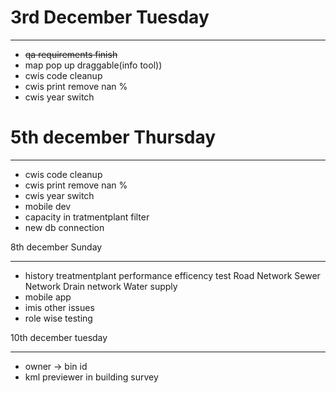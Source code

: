 # 3rd December Tuesday

---

- ~~qa requirements finish~~
- map pop up draggable(info tool))
- cwis code cleanup
- cwis print remove nan %
- cwis year switch

# 5th december Thursday

---

- cwis code cleanup
- cwis print remove nan %
- cwis year switch
- mobile dev
- capacity in tratmentplant filter
- new db connection

8th december Sunday

---

* history
  treatmentplant
  performance efficency test
  Road Network
  Sewer Network
  Drain network
  Water supply
* mobile app
* imis other issues
* role wise testing

10th december tuesday

---

- owner -> bin id
- kml previewer in building survey
